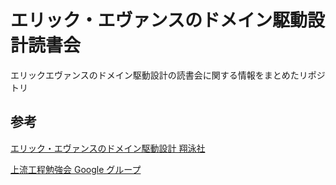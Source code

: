 エリック・エヴァンスのドメイン駆動設計読書会
============================================

エリックエヴァンスのドメイン駆動設計の読書会に関する情報をまとめたリポジトリ

参考
----

[エリック・エヴァンスのドメイン駆動設計 翔泳社](http://books.shoeisha.co.jp/book/b82520.html)

[上流工程勉強会 Google グループ](https://sites.google.com/site/upprocess/)

